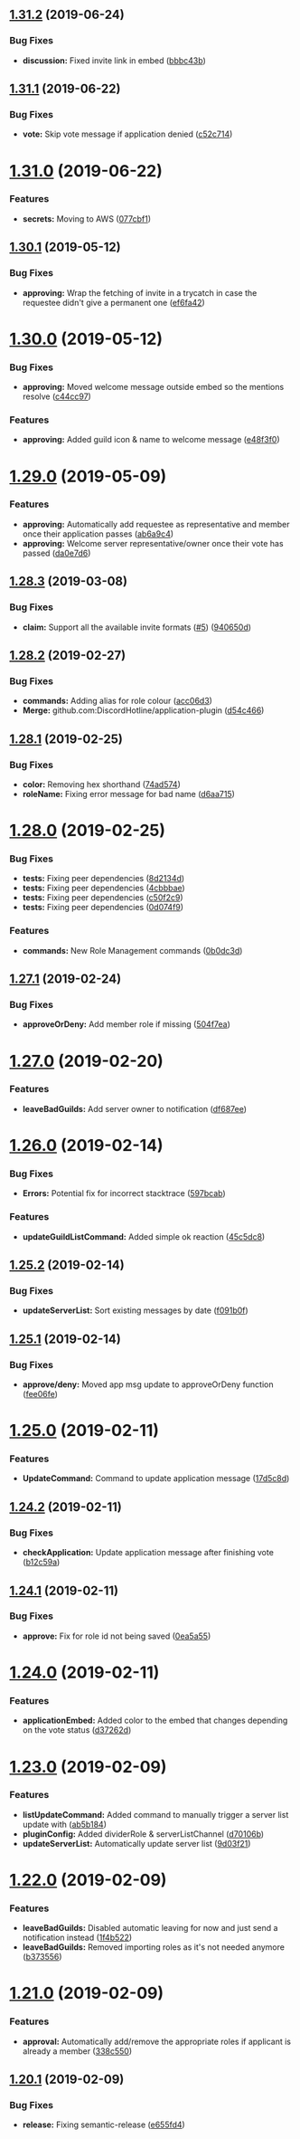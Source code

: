 ## [1.31.2](https://github.com/DiscordHotline/application-plugin/compare/v1.31.1...v1.31.2) (2019-06-24)


### Bug Fixes

* **discussion:** Fixed invite link in embed ([bbbc43b](https://github.com/DiscordHotline/application-plugin/commit/bbbc43b))

## [1.31.1](https://github.com/DiscordHotline/application-plugin/compare/v1.31.0...v1.31.1) (2019-06-22)


### Bug Fixes

* **vote:** Skip vote message if application denied ([c52c714](https://github.com/DiscordHotline/application-plugin/commit/c52c714))

# [1.31.0](https://github.com/DiscordHotline/application-plugin/compare/v1.30.1...v1.31.0) (2019-06-22)


### Features

* **secrets:** Moving to AWS ([077cbf1](https://github.com/DiscordHotline/application-plugin/commit/077cbf1))

## [1.30.1](https://github.com/DiscordHotline/application-plugin/compare/v1.30.0...v1.30.1) (2019-05-12)


### Bug Fixes

* **approving:** Wrap the fetching of invite in a trycatch in case the requestee didn't give a permanent one ([ef6fa42](https://github.com/DiscordHotline/application-plugin/commit/ef6fa42))

# [1.30.0](https://github.com/DiscordHotline/application-plugin/compare/v1.29.0...v1.30.0) (2019-05-12)


### Bug Fixes

* **approving:** Moved welcome message outside embed so the mentions resolve ([c44cc97](https://github.com/DiscordHotline/application-plugin/commit/c44cc97))


### Features

* **approving:** Added guild icon & name to welcome message ([e48f3f0](https://github.com/DiscordHotline/application-plugin/commit/e48f3f0))

# [1.29.0](https://github.com/DiscordHotline/application-plugin/compare/v1.28.3...v1.29.0) (2019-05-09)


### Features

* **approving:** Automatically add requestee as representative and member once their application passes ([ab6a9c4](https://github.com/DiscordHotline/application-plugin/commit/ab6a9c4))
* **approving:** Welcome server representative/owner once their vote has passed ([da0e7d6](https://github.com/DiscordHotline/application-plugin/commit/da0e7d6))

## [1.28.3](https://github.com/DiscordHotline/application-plugin/compare/v1.28.2...v1.28.3) (2019-03-08)


### Bug Fixes

* **claim:** Support all the available invite formats ([#5](https://github.com/DiscordHotline/application-plugin/issues/5)) ([940650d](https://github.com/DiscordHotline/application-plugin/commit/940650d))

## [1.28.2](https://github.com/DiscordHotline/application-plugin/compare/v1.28.1...v1.28.2) (2019-02-27)


### Bug Fixes

* **commands:** Adding alias for role colour ([acc06d3](https://github.com/DiscordHotline/application-plugin/commit/acc06d3))
* **Merge:** github.com:DiscordHotline/application-plugin ([d54c466](https://github.com/DiscordHotline/application-plugin/commit/d54c466))

## [1.28.1](https://github.com/DiscordHotline/application-plugin/compare/v1.28.0...v1.28.1) (2019-02-25)


### Bug Fixes

* **color:** Removing hex shorthand ([74ad574](https://github.com/DiscordHotline/application-plugin/commit/74ad574))
* **roleName:** Fixing error message for bad name ([d6aa715](https://github.com/DiscordHotline/application-plugin/commit/d6aa715))

# [1.28.0](https://github.com/DiscordHotline/application-plugin/compare/v1.27.1...v1.28.0) (2019-02-25)


### Bug Fixes

* **tests:** Fixing peer dependencies ([8d2134d](https://github.com/DiscordHotline/application-plugin/commit/8d2134d))
* **tests:** Fixing peer dependencies ([4cbbbae](https://github.com/DiscordHotline/application-plugin/commit/4cbbbae))
* **tests:** Fixing peer dependencies ([c50f2c9](https://github.com/DiscordHotline/application-plugin/commit/c50f2c9))
* **tests:** Fixing peer dependencies ([0d074f9](https://github.com/DiscordHotline/application-plugin/commit/0d074f9))


### Features

* **commands:** New Role Management commands ([0b0dc3d](https://github.com/DiscordHotline/application-plugin/commit/0b0dc3d))

## [1.27.1](https://github.com/DiscordHotline/application-plugin/compare/v1.27.0...v1.27.1) (2019-02-24)


### Bug Fixes

* **approveOrDeny:** Add member role if missing ([504f7ea](https://github.com/DiscordHotline/application-plugin/commit/504f7ea))

# [1.27.0](https://github.com/DiscordHotline/application-plugin/compare/v1.26.0...v1.27.0) (2019-02-20)


### Features

* **leaveBadGuilds:** Add server owner to notification ([df687ee](https://github.com/DiscordHotline/application-plugin/commit/df687ee))

# [1.26.0](https://github.com/DiscordHotline/application-plugin/compare/v1.25.2...v1.26.0) (2019-02-14)


### Bug Fixes

* **Errors:** Potential fix for incorrect stacktrace ([597bcab](https://github.com/DiscordHotline/application-plugin/commit/597bcab))


### Features

* **updateGuildListCommand:** Added simple ok reaction ([45c5dc8](https://github.com/DiscordHotline/application-plugin/commit/45c5dc8))

## [1.25.2](https://github.com/DiscordHotline/application-plugin/compare/v1.25.1...v1.25.2) (2019-02-14)


### Bug Fixes

* **updateServerList:** Sort existing messages by date ([f091b0f](https://github.com/DiscordHotline/application-plugin/commit/f091b0f))

## [1.25.1](https://github.com/DiscordHotline/application-plugin/compare/v1.25.0...v1.25.1) (2019-02-14)


### Bug Fixes

* **approve/deny:** Moved app msg update to approveOrDeny function ([fee06fe](https://github.com/DiscordHotline/application-plugin/commit/fee06fe))

# [1.25.0](https://github.com/DiscordHotline/application-plugin/compare/v1.24.2...v1.25.0) (2019-02-11)


### Features

* **UpdateCommand:** Command to update application message ([17d5c8d](https://github.com/DiscordHotline/application-plugin/commit/17d5c8d))

## [1.24.2](https://github.com/DiscordHotline/application-plugin/compare/v1.24.1...v1.24.2) (2019-02-11)


### Bug Fixes

* **checkApplication:** Update application message after finishing vote ([b12c59a](https://github.com/DiscordHotline/application-plugin/commit/b12c59a))

## [1.24.1](https://github.com/DiscordHotline/application-plugin/compare/v1.24.0...v1.24.1) (2019-02-11)


### Bug Fixes

* **approve:** Fix for role id not being saved ([0ea5a55](https://github.com/DiscordHotline/application-plugin/commit/0ea5a55))

# [1.24.0](https://github.com/DiscordHotline/application-plugin/compare/v1.23.0...v1.24.0) (2019-02-11)


### Features

* **applicationEmbed:** Added color to the embed that changes depending on the vote status ([d37262d](https://github.com/DiscordHotline/application-plugin/commit/d37262d))

# [1.23.0](https://github.com/DiscordHotline/application-plugin/compare/v1.22.0...v1.23.0) (2019-02-09)


### Features

* **listUpdateCommand:** Added command to manually trigger a server list update with ([ab5b184](https://github.com/DiscordHotline/application-plugin/commit/ab5b184))
* **pluginConfig:** Added dividerRole & serverListChannel ([d70106b](https://github.com/DiscordHotline/application-plugin/commit/d70106b))
* **updateServerList:** Automatically update server list ([9d03f21](https://github.com/DiscordHotline/application-plugin/commit/9d03f21))

# [1.22.0](https://github.com/DiscordHotline/application-plugin/compare/v1.21.0...v1.22.0) (2019-02-09)


### Features

* **leaveBadGuilds:** Disabled automatic leaving for now and just send a notification instead ([1f4b522](https://github.com/DiscordHotline/application-plugin/commit/1f4b522))
* **leaveBadGuilds:** Removed importing roles as it's not needed anymore ([b373556](https://github.com/DiscordHotline/application-plugin/commit/b373556))

# [1.21.0](https://github.com/DiscordHotline/application-plugin/compare/v1.20.1...v1.21.0) (2019-02-09)


### Features

* **approval:** Automatically add/remove the appropriate roles if applicant is already a member ([338c550](https://github.com/DiscordHotline/application-plugin/commit/338c550))

## [1.20.1](https://github.com/DiscordHotline/application-plugin/compare/v1.20.0...v1.20.1) (2019-02-09)


### Bug Fixes

* **release:** Fixing semantic-release ([e655fd4](https://github.com/DiscordHotline/application-plugin/commit/e655fd4))
